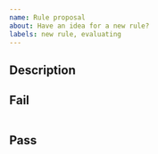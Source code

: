 ```yaml
---
name: Rule proposal
about: Have an idea for a new rule?
labels: new rule, evaluating
---
```


<!-- 1. Explain what the rule expect and why it's beneficial -->
<!-- 2. Update the fail/pass examples -->

## Description


## Fail

```js

```

## Pass

```js

```
